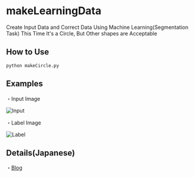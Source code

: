 # makeLearningData
Create Input Data and Correct Data Using Machine Learning(Segmentation Task)
This Time It's a Circle, But Other shapes are Acceptable

## How to Use
```bash:bash
python makeCircle.py
```

## Examples
・Input Image

![Input](https://user-images.githubusercontent.com/93382642/139674105-68889d73-669d-4d6d-a551-658b13f6985c.png)

・Label Image

![Label](https://user-images.githubusercontent.com/93382642/139674024-c9d08e2c-42a4-4b66-acc1-e10de635b38e.png)

## Details(Japanese)
・[Blog](https://atchicken.com/create_ml_data/)


